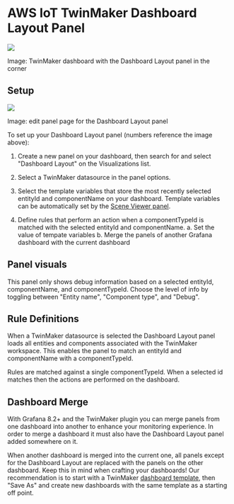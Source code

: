 # AWS IoT TwinMaker Dashboard Layout Panel

<img src="https://grafana-priv.s3.amazonaws.com/temp/DashboardLayoutPanel.png" />

Image: TwinMaker dashboard with the Dashboard Layout panel in the corner

## Setup

<img src="https://grafana-priv.s3.amazonaws.com/temp/EditDashboardLayout.png" />

Image: edit panel page for the Dashboard Layout panel

To set up your Dashboard Layout panel (numbers reference the image above):

1. Create a new panel on your dashboard, then search for and select "Dashboard Layout" on the Visualizations list.

2. Select a TwinMaker datasource in the panel options.

3. Select the template variables that store the most recently selected entityId and componentName on your dashboard. Template variables can be automatically set by the [Scene Viewer panel](https://github.com/grafana/grafana-iot-twinmaker-app/tree/main/src/panels/scene-viewer/README.md).

4. Define rules that perform an action when a componentTypeId is matched with the selected entityId and componentName.
   a. Set the value of tempate variables
   b. Merge the panels of another Grafana dashboard with the current dashboard

## Panel visuals

This panel only shows debug information based on a selected entityId, componentName, and componentTypeId. Choose the level of info by toggling between "Entity name", "Component type", and "Debug".

## Rule Definitions

When a TwinMaker datasource is selected the Dashboard Layout panel loads all entities and components associated with the TwinMaker workspace. This enables the panel to match an entityId and componentName with a componentTypeId.

Rules are matched against a single componentTypeId. When a selected id matches then the actions are performed on the dashboard.

## Dashboard Merge

With Grafana 8.2+ and the TwinMaker plugin you can merge panels from one dashboard into another to enhance your monitoring experience. In order to merge a dashboard it must also have the Dashboard Layout panel added somewhere on it.

When another dashboard is merged into the current one, all panels except for the Dashboard Layout are replaced with the panels on the other dashboard. Keep this in mind when crafting your dashboards! Our recommendation is to start with a TwinMaker [dashboard template](https://github.com/grafana/grafana-iot-twinmaker-app/tree/main/src/datasource/dashboards/README.md), then "Save As" and create new dashboards with the same template as a starting off point.
